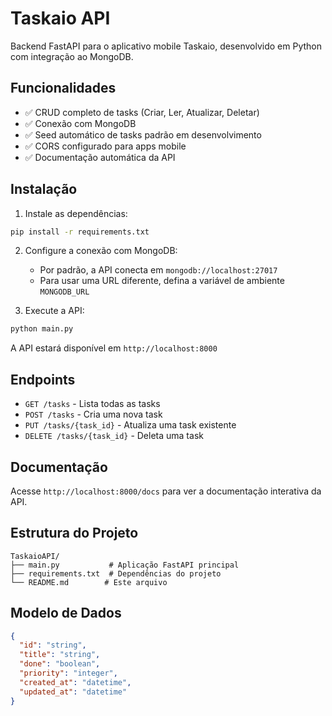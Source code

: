 # Taskaio API

Backend FastAPI para o aplicativo mobile Taskaio, desenvolvido em Python com integração ao MongoDB.

## Funcionalidades

- ✅ CRUD completo de tasks (Criar, Ler, Atualizar, Deletar)
- ✅ Conexão com MongoDB
- ✅ Seed automático de tasks padrão em desenvolvimento
- ✅ CORS configurado para apps mobile
- ✅ Documentação automática da API

## Instalação

1. Instale as dependências:
```bash
pip install -r requirements.txt
```

2. Configure a conexão com MongoDB:
   - Por padrão, a API conecta em `mongodb://localhost:27017`
   - Para usar uma URL diferente, defina a variável de ambiente `MONGODB_URL`

3. Execute a API:
```bash
python main.py
```

A API estará disponível em `http://localhost:8000`

## Endpoints

- `GET /tasks` - Lista todas as tasks
- `POST /tasks` - Cria uma nova task
- `PUT /tasks/{task_id}` - Atualiza uma task existente
- `DELETE /tasks/{task_id}` - Deleta uma task

## Documentação

Acesse `http://localhost:8000/docs` para ver a documentação interativa da API.

## Estrutura do Projeto

```
TaskaioAPI/
├── main.py           # Aplicação FastAPI principal
├── requirements.txt  # Dependências do projeto
└── README.md        # Este arquivo
```

## Modelo de Dados

```json
{
  "id": "string",
  "title": "string",
  "done": "boolean",
  "priority": "integer",
  "created_at": "datetime",
  "updated_at": "datetime"
}
```

